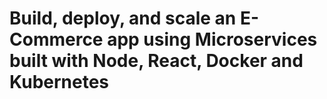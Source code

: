 # Build, deploy, and scale an E-Commerce app using Microservices built with Node, React, Docker and Kubernetes

